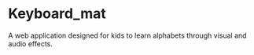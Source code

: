 # Keyboard_mat
A web application designed for kids to learn alphabets through visual and audio effects.
